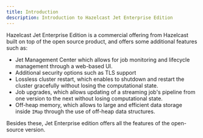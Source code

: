 ```yaml
---
title: Introduction
description: Introduction to Hazelcast Jet Enterprise Edition
---
```


Hazelcast Jet Enterprise Edition is a commercial offering from Hazelcast
built on top of the open source product, and offers some additional
features such as:

* Jet Management Center which allows for job monitoring and lifecycle
  management through a web-based UI.
* Additional security options such as TLS support
* Lossless cluster restart, which enables to shutdown and restart the
  cluster gracefully without losing the computational state.
* Job upgrades, which allows updating of a streaming job's pipeline from
  one version to the next without losing computational state.
* Off-heap memory, which allows to large and efficient data storage
  inside `IMap` through the use of off-heap data structures.

Besides these, Jet Enterprise edition offers all the features of the
open-source version.
